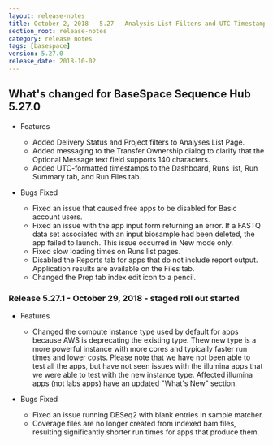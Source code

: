 ```yaml
---
layout: release-notes
title: October 2, 2018 - 5.27 - Analysis List Filters and UTC Timestamps
section_root: release-notes
category: release notes
tags: [basespace]
version: 5.27.0
release_date: 2018-10-02
---
```


## What's changed for BaseSpace Sequence Hub 5.27.0 

- Features

	- Added Delivery Status and Project filters to Analyses List Page.
  - Added messaging to the Transfer Ownership dialog to clarify that the Optional Message text field supports 140 characters.
  - Added UTC-formatted timestamps to the Dashboard, Runs list, Run Summary tab, and Run Files tab.

- Bugs Fixed

  - Fixed an issue that caused free apps to be disabled for Basic account users. 
  - Fixed an issue with the app input form returning an error. If a FASTQ data set associated with an input biosample had been deleted, the app failed to launch. This issue occurred in New mode only.
  - Fixed slow loading times on Runs list pages.
  - Disabled the Reports tab for apps that do not include report output. Application results are available on the Files tab.
  - Changed the Prep tab index edit icon to a pencil.

### Release 5.27.1 - October 29, 2018 - staged roll out started
- Features
  - Changed the compute instance type used by default for apps because AWS is deprecating the existing type. Thew new type is a more powerful instance with more cores and typically faster run times and lower costs. Please note that we have not been able to test all the apps, but have not seen issues with the illumina apps that we were able to test with the new instance type. Affected illumina apps (not labs apps) have an updated "What's New" section.
  
- Bugs Fixed
  - Fixed an issue running DESeq2 with blank entries in sample matcher.
  - Coverage files are no longer created from indexed bam files, resulting significantly shorter run times for apps that produce them.
  
